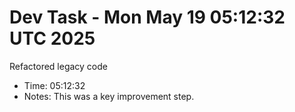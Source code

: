 # Dev Task - Mon May 19 05:12:32 UTC 2025
Refactored legacy code
- Time: 05:12:32
- Notes: This was a key improvement step.
